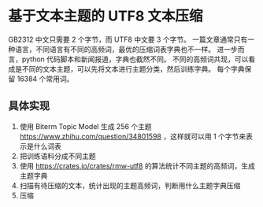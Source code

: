 # 基于文本主题的 UTF8 文本压缩

GB2312 中文只需要 2 个字节，而 UTF8 中文要 3 个字节。
一篇文章通常只有一种语言，不同语言有不同的高频词，最优的压缩词表字典也不一样。
进一步而言，python 代码脚本和新闻报道，字典也截然不同。
不同的高频词共现，可以看成是不同的文本主题，可以先将文本进行主题分类，然后训练字典。
每个字典保留 16384 个常用词。

## 具体实现

1. 使用 Biterm Topic Model 生成 256 个主题 https://www.zhihu.com/question/34801598 ，这样就可以用 1 个字节来表示是什么词表
2. 把训练语料分成不同主题
3. 使用 https://crates.io/crates/rmw-utf8 的算法统计不同主题的高频词，生成主题字典
4. 扫描有待压缩的文本，统计出现的主题高频词，判断用什么主题字典压缩
5. 压缩
